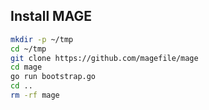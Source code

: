 
## Install MAGE

```sh
mkdir -p ~/tmp
cd ~/tmp
git clone https://github.com/magefile/mage
cd mage
go run bootstrap.go
cd ..
rm -rf mage
```